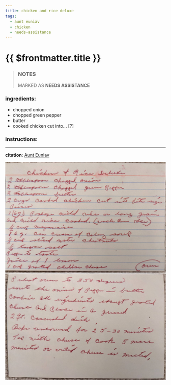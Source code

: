 ```yaml
---
title: chicken and rice deluxe
tags:
  - aunt euniav
  - chicken
  - needs-assistance
---
```


# {{ $frontmatter.title }}

> ### NOTES
> MARKED AS **NEEDS ASSISTANCE**

### ingredients:

- <MixologyConversion n="2 tbsp"/> chopped onion
- <MixologyConversion n="2 tbsp"/> chopped green pepper
- <MixologyConversion n="2 tbsp"/> butter
- <MixologyConversion n="2 cups"/> cooked chicken cut into... [?]

### instructions:

---

**citation**:
[Aunt Euniav](../README.md)

![image](./image.jpg)
![image2](./image2.jpg)
